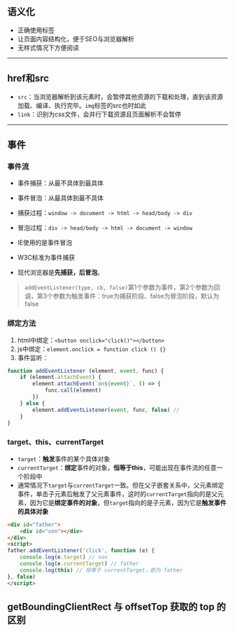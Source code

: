 <a id="语义化"></a>

## 语义化

* 正确使用标签
* 让页面内容结构化，便于SEO与浏览器解析
* 无样式情况下方便阅读

---

<a id="href和src"></a>

## href和src

* `src`：当浏览器解析到该元素时，会暂停其他资源的下载和处理，直到该资源加载、编译、执行完毕。`img`标签的src也时如此
* `link`：识别为css文件，会并行下载资源且页面解析不会暂停

---

<a id="事件"></a>

## 事件

### 事件流

* 事件捕获：从最不具体到最具体
* 事件冒泡：从最具体到最不具体

* 捕获过程：`window -> document -> html -> head/body -> div`
* 冒泡过程：`div -> head/body -> html -> document -> window`

* IE使用的是事件冒泡
* W3C标准为事件捕获
* 现代浏览器是**先捕获，后冒泡**。

> `addEventListener(type, cb, false)`第1个参数为事件，第2个参数为回调，第3个参数为触发事件：true为捕获阶段、false为冒泡阶段，默认为false

### 绑定方法

1. html中绑定：`<button onclick="click()"></button>`
2. js中绑定：`element.onclick = function click () {}`
3. 事件监听：

```js
function addEventListener (element, event, func) {
    if (element.attachEvent) {
        element.attachEvent(`on${event}`, () => {
            func.call(element)
        })
    } else {
        element.addEventListener(event, func, false) // 
    }
}
```

### target、this、currentTarget

* `target`：**触发**事件的某个具体对象
* `currentTarget`：**绑定**事件的对象，**恒等于this**，可能出现在事件流的任意一个阶段中
* 通常情况下`target`与`currentTarget`一致。但在父子嵌套关系中，父元素绑定事件，单击子元素后触发了父元素事件，这时的`currentTarget`指向的是父元素，因为它是**绑定事件的对象**，但`target`指向的是子元素，因为它是**触发事件的具体对象**

```html
<div id="father">
    <div id="son"></div>
</div>
<script>
father.addEventListener('click', function (e) {
    console.log(e.target) // son
    console.log(e.currentTarget) // father
    console.log(this) // 恒等于 currentTarget，即为 father
}, false)
</script>
```

## getBoundingClientRect 与 offsetTop 获取的 top 的区别

